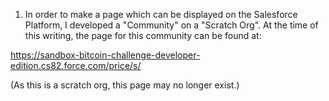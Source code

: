 1. In order to make a page which can be displayed on the Salesforce Platform, 
I developed a "Community" on a "Scratch Org".  At the time of this writing,
the page for this community can be found at:

https://sandbox-bitcoin-challenge-developer-edition.cs82.force.com/price/s/

(As this is a scratch org, this page may no longer exist.)
